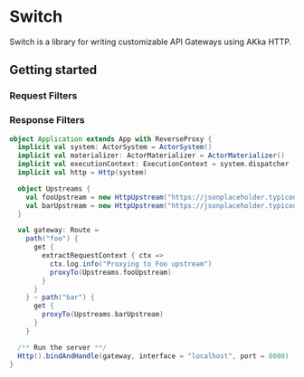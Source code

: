 # Switch

Switch is a library for writing customizable API Gateways using AKka HTTP.

## Getting started

### Request Filters

### Response Filters

```scala
object Application extends App with ReverseProxy {
  implicit val system: ActorSystem = ActorSystem()
  implicit val materializer: ActorMaterializer = ActorMaterializer()
  implicit val executionContext: ExecutionContext = system.dispatcher
  implicit val http = Http(system)

  object Upstreams {
    val fooUpstream = new HttpUpstream("https://jsonplaceholder.typicode.com/todos")
    val barUpstream = new HttpUpstream("https://jsonplaceholder.typicode.com/todos/1")
  }

  val gateway: Route =
    path("foo") {
      get {
        extractRequestContext { ctx =>
          ctx.log.info("Proxying to Foo upstream")
          proxyTo(Upstreams.fooUpstream)
        }
      }
    } ~ path("bar") {
      get {
        proxyTo(Upstreams.barUpstream)
      }
    }

  /** Run the server **/
  Http().bindAndHandle(gateway, interface = "localhost", port = 8080)
}
```
